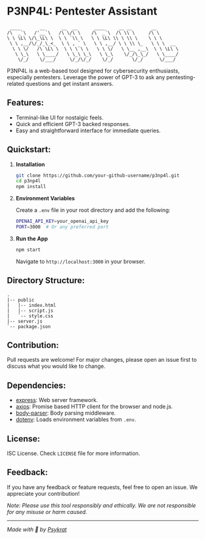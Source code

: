 # P3NP4L: Pentester Assistant

```
 ____       __      __  __      ____     __ __       __        
/\  _`\   /'__`\   /\ \/\ \    /\  _`\  /\ \\ \     /\ \       
\ \ \L\ \/\_\L\ \  \ \ `\\ \   \ \ \L\ \\ \ \\ \    \ \ \      
 \ \ ,__/\/_/_\_<_  \ \ , ` \   \ \ ,__/ \ \ \\ \_   \ \ \  __ 
  \ \ \/   /\ \L\ \  \ \ \`\ \   \ \ \/   \ \__ ,__\  \ \ \L\ \
   \ \_\   \ \____/   \ \_\ \_\   \ \_\    \/_/\_\_/   \ \____/
    \/_/    \/___/     \/_/\/_/    \/_/       \/_/      \/___/ 
```                   

P3NP4L is a web-based tool designed for cybersecurity enthusiasts, especially pentesters. Leverage the power of GPT-3 to ask any pentesting-related questions and get instant answers.

## Features:
- Terminal-like UI for nostalgic feels.
- Quick and efficient GPT-3 backed responses.
- Easy and straightforward interface for immediate queries.

## Quickstart:

1. **Installation**
    ```bash
    git clone https://github.com/your-github-username/p3np4l.git
    cd p3np4l
    npm install
    ```

2. **Environment Variables**

    Create a `.env` file in your root directory and add the following:

    ```bash
    OPENAI_API_KEY=your_openai_api_key
    PORT=3000  # Or any preferred port
    ```

3. **Run the App**
    ```bash
    npm start
    ```

    Navigate to `http://localhost:3000` in your browser.

## Directory Structure:
```
.
|-- public
|   |-- index.html
|   |-- script.js
|   `-- style.css
|-- server.js
`-- package.json
```

## Contribution:
Pull requests are welcome! For major changes, please open an issue first to discuss what you would like to change.

## Dependencies:
- [express](https://www.npmjs.com/package/express): Web server framework.
- [axios](https://www.npmjs.com/package/axios): Promise based HTTP client for the browser and node.js.
- [body-parser](https://www.npmjs.com/package/body-parser): Body parsing middleware.
- [dotenv](https://www.npmjs.com/package/dotenv): Loads environment variables from `.env`.

## License:
ISC License. Check `LICENSE` file for more information.

## Feedback:
If you have any feedback or feature requests, feel free to open an issue. We appreciate your contribution!

*Note: Please use this tool responsibly and ethically. We are not responsible for any misuse or harm caused.*

---

_Made with 💚 by [Psykrat](https://github.com/psykrat)_

